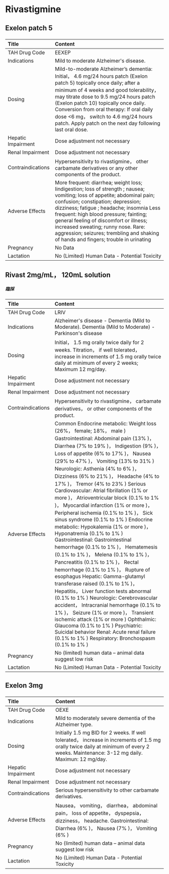 # Rivastigmine

## Exelon patch 5

##### 

| Title              | Content                                                                                                                                                                                                                                                                                                                                                                                                                      |
|:-------------------|:-----------------------------------------------------------------------------------------------------------------------------------------------------------------------------------------------------------------------------------------------------------------------------------------------------------------------------------------------------------------------------------------------------------------------------|
| TAH Drug Code      | EEXEP                                                                                                                                                                                                                                                                                                                                                                                                                        |
| Indications        | Mild to moderate Alzheimer's disease.                                                                                                                                                                                                                                                                                                                                                                                        |
| Dosing             | Mild-to-moderate Alzheimer’s dementia: Initial， 4.6 mg/24 hours patch (Exelon patch 5) topically once daily; after a minimum of 4 weeks and good tolerability， may titrate dose to 9.5 mg/24 hours patch (Exelon patch 10) topically once daily. Conversion from oral therapy: If oral daily dose <6 mg， switch to 4.6 mg/24 hours patch. Apply patch on the next day following last oral dose.                           |
| Hepatic Impairment | Dose adjustment not necessary                                                                                                                                                                                                                                                                                                                                                                                                |
| Renal Impairment   | Dose adjustment not necessary                                                                                                                                                                                                                                                                                                                                                                                                |
| Contraindications  | Hypersensitivity to rivastigmine， other carbamate derivatives or any other components of the product.                                                                                                                                                                                                                                                                                                                       |
| Adverse Effects    | More frequent: diarrhea; weight loss; Iindigestion; loss of strength ; nausea; vomiting; loss of appetite; abdominal pain; confusion; constipation; depression; dizziness; fatigue ; headache; insomnia Less frequent: high blood pressure; fainting; general feeling of discomfort or illness; increased sweating; runny nose. Rare: aggression; seizures; trembling and shaking of hands and fingers; trouble in urinating |
| Pregnancy          | No Data                                                                                                                                                                                                                                                                                                                                                                                                                      |
| Lactation          | No (Limited) Human Data - Potential Toxicity                                                                                                                                                                                                                                                                                                                                                                                 |

## Rivast 2mg/mL， 120mL solution

##### 臨採

| Title              | Content                                                                                                                                                                                                                                                                                                                                                                                                                                                                                                                                                                                                                                                                                                                                                                                                                                                                                                                                                                                                                                                                                                                                                                                                                                                              |
|:-------------------|:---------------------------------------------------------------------------------------------------------------------------------------------------------------------------------------------------------------------------------------------------------------------------------------------------------------------------------------------------------------------------------------------------------------------------------------------------------------------------------------------------------------------------------------------------------------------------------------------------------------------------------------------------------------------------------------------------------------------------------------------------------------------------------------------------------------------------------------------------------------------------------------------------------------------------------------------------------------------------------------------------------------------------------------------------------------------------------------------------------------------------------------------------------------------------------------------------------------------------------------------------------------------|
| TAH Drug Code      | LRIV                                                                                                                                                                                                                                                                                                                                                                                                                                                                                                                                                                                                                                                                                                                                                                                                                                                                                                                                                                                                                                                                                                                                                                                                                                                                 |
| Indications        | Alzheimer's disease - Dementia (Mild to Moderate). Dementia (Mild to Moderate) - Parkinson's disease                                                                                                                                                                                                                                                                                                                                                                                                                                                                                                                                                                                                                                                                                                                                                                                                                                                                                                                                                                                                                                                                                                                                                                 |
| Dosing             | Initial， 1.5 mg orally twice daily for 2 weeks. Titration， if well tolerated， increase in increments of 1.5 mg orally twice daily at minimum of every 2 weeks; Maximum 12 mg/day.                                                                                                                                                                                                                                                                                                                                                                                                                                                                                                                                                                                                                                                                                                                                                                                                                                                                                                                                                                                                                                                                                 |
| Hepatic Impairment | Dose adjustment not necessary                                                                                                                                                                                                                                                                                                                                                                                                                                                                                                                                                                                                                                                                                                                                                                                                                                                                                                                                                                                                                                                                                                                                                                                                                                        |
| Renal Impairment   | Dose adjustment not necessary                                                                                                                                                                                                                                                                                                                                                                                                                                                                                                                                                                                                                                                                                                                                                                                                                                                                                                                                                                                                                                                                                                                                                                                                                                        |
| Contraindications  | Hypersensitivity to rivastigmine， carbamate derivatives， or other components of the product.                                                                                                                                                                                                                                                                                                                                                                                                                                                                                                                                                                                                                                                                                                                                                                                                                                                                                                                                                                                                                                                                                                                                                                       |
| Adverse Effects    | Common Endocrine metabolic: Weight loss (26%， female; 18%， male ) Gastrointestinal: Abdominal pain (13% )， Diarrhea (7% to 19% )， Indigestion (9% )， Loss of appetite (6% to 17% )， Nausea (29% to 47% )， Vomiting (13% to 31% ) Neurologic: Asthenia (4% to 6% )， Dizziness (6% to 21% )， Headache (4% to 17% )， Tremor (4% to 23% ) Serious Cardiovascular: Atrial fibrillation (1% or more )， Atrioventricular block (0.1% to 1% )， Myocardial infarction (1% or more )， Peripheral ischemia (0.1% to 1% )， Sick sinus syndrome (0.1% to 1% ) Endocrine metabolic: Hypokalemia (1% or more )， Hyponatremia (0.1% to 1% ) Gastrointestinal: Gastrointestinal hemorrhage (0.1% to 1% )， Hematemesis (0.1% to 1% )， Melena (0.1% to 1% )， Pancreatitis (0.1% to 1% )， Rectal hemorrhage (0.1% to 1% )， Rupture of esophagus Hepatic: Gamma-glutamyl transferase raised (0.1% to 1% )， Hepatitis， Liver function tests abnormal (0.1% to 1% ) Neurologic: Cerebrovascular accident， Intracranial hemorrhage (0.1% to 1% )， Seizure (1% or more )， Transient ischemic attack (1% or more ) Ophthalmic: Glaucoma (0.1% to 1% ) Psychiatric: Suicidal behavior Renal: Acute renal failure (0.1% to 1% ) Respiratory: Bronchospasm (0.1% to 1% ) |
| Pregnancy          | No (limited) human data – animal data suggest low risk                                                                                                                                                                                                                                                                                                                                                                                                                                                                                                                                                                                                                                                                                                                                                                                                                                                                                                                                                                                                                                                                                                                                                                                                               |
| Lactation          | No (Limited) Human Data - Potential Toxicity                                                                                                                                                                                                                                                                                                                                                                                                                                                                                                                                                                                                                                                                                                                                                                                                                                                                                                                                                                                                                                                                                                                                                                                                                         |

## Exelon 3mg

##### 

| Title              | Content                                                                                                                                                                                |
|:-------------------|:---------------------------------------------------------------------------------------------------------------------------------------------------------------------------------------|
| TAH Drug Code      | OEXE                                                                                                                                                                                   |
| Indications        | Mild to moderately severe dementia of the Alzheimer type.                                                                                                                              |
| Dosing             | Initially 1.5 mg BID for 2 weeks. If well tolerated， increase in increments of 1.5 mg orally twice daily at minimum of every 2 weeks. Maintenance: 3-12 mg daily. Maximun: 12 mg/day. |
| Hepatic Impairment | Dose adjustment not necessary                                                                                                                                                          |
| Renal Impairment   | Dose adjustment not necessary                                                                                                                                                          |
| Contraindications  | Serious hypersensitivity to other carbamate derivatives.                                                                                                                               |
| Adverse Effects    | Nausea， vomiting， diarrhea， abdominal pain， loss of appetite， dyspepsia， dizziness， headache. Gastrointestinal: Diarrhea (6% )， Nausea (7% )， Vomiting (6% )                  |
| Pregnancy          | No (limited) human data – animal data suggest low risk                                                                                                                                 |
| Lactation          | No (Limited) Human Data - Potential Toxicity                                                                                                                                           |

